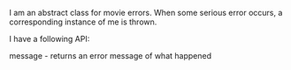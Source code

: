 I am an abstract class for movie errors.
When some serious error occurs, a corresponding instance of me is thrown.

I have a following API:

message - returns an error message of what happened 